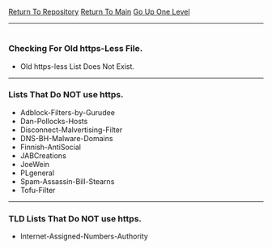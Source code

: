 [Return To Repository](https://github.com/deathbybandaid/piholeparser/)
[Return To Main](https://github.com/deathbybandaid/piholeparser/blob/master/RecentRunLogs/Mainlog.md)
[Go Up One Level](https://github.com/deathbybandaid/piholeparser/blob/master/RecentRunLogs/TopLevelScripts/10-Running-Initial-Tasks.md)
____________________________________
# 
### Checking For Old https-Less File.
* Old https-less List Does Not Exist.

___________________________________________________________________
### Lists That Do NOT use https.
* Adblock-Filters-by-Gurudee
* Dan-Pollocks-Hosts
* Disconnect-Malvertising-Filter
* DNS-BH-Malware-Domains
* Finnish-AntiSocial
* JABCreations
* JoeWein
* PLgeneral
* Spam-Assassin-Bill-Stearns
* Tofu-Filter

___________________________________________________________________
### TLD Lists That Do NOT use https.
* Internet-Assigned-Numbers-Authority
